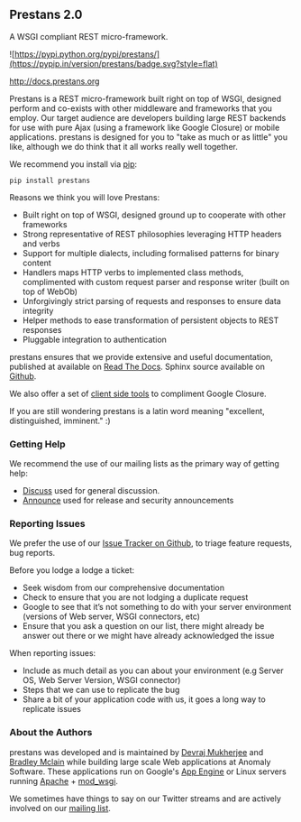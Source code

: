 ## Prestans 2.0

A WSGI compliant REST micro-framework.

![https://pypi.python.org/pypi/prestans/](https://pypip.in/version/prestans/badge.svg?style=flat)

http://docs.prestans.org

Prestans is a REST micro-framework built right on top of WSGI, designed perform and co-exists with other middleware and frameworks that you employ. Our target audience are developers building large REST backends for use with pure Ajax (using a framework like Google Closure) or mobile applications. prestans is designed for you to "take as much or as little" you like, although we do think that it all works really well together.

We recommend you install via [pip](https://pypi.python.org/pypi/prestans/):

`pip install prestans`

Reasons we think you will love Prestans:

* Built right on top of WSGI, designed ground up to cooperate with other frameworks
* Strong representative of REST philosophies leveraging HTTP headers and verbs
* Support for multiple dialects, including formalised patterns for binary content 
* Handlers maps HTTP verbs to implemented class methods, complimented  with custom request parser and response writer (built on top of WebOb)
* Unforgivingly strict parsing of requests and responses to ensure data integrity
* Helper methods to ease transformation of persistent objects to REST responses
* Pluggable integration to authentication

prestans ensures that we provide extensive and useful documentation, published at available on [Read The Docs](http://docs.prestans.org "prestans documentation"). Sphinx source available on [Github](http://github.com/prestans/prestans-docs/ "Docs source").

We also offer a set of [client side tools](https://github.com/prestans/prestans-client/ "prestans client") to compliment Google Closure.

If you are still wondering prestans is a latin word meaning "excellent, distinguished, imminent." :)

### Getting Help

We recommend the use of our mailing lists as the primary way of getting help:

* [Discuss](http://groups.google.com/group/prestans-discuss "Discuss") used for general discussion.
* [Announce](http://groups.google.com/group/prestans-announce "Announce") used for release and security announcements


### Reporting Issues

We prefer the use of our [Issue Tracker on Github](https://github.com/prestans/prestans/issues "Issue Tracker"), to triage feature requests, bug reports.

Before you lodge a lodge a ticket:

* Seek wisdom from our comprehensive documentation
* Check to ensure that you are not lodging a duplicate request
* Google to see that it’s not something to do with your server environment (versions of Web server, WSGI connectors, etc)
* Ensure that you ask a question on our list, there might already be answer out there or we might have already acknowledged the issue

When reporting issues:

* Include as much detail as you can about your environment (e.g Server OS, Web Server Version, WSGI connector)
* Steps that we can use to replicate the bug
* Share a bit of your application code with us, it goes a long way to replicate issues


### About the Authors

prestans was developed and is maintained by [Devraj Mukherjee](http://twitter.com/mdevraj "Devraj Mukherjee on Twitter") and [Bradley Mclain](http://twitter.com/bradley_mclain "Brad Mclain on Twitter") while building large scale Web applications at Anomaly Software. These applications run on  Google's [App Engine](https://developers.google.com/appengine/ "Google AppEngine web site") or Linux servers running [Apache](http://httpd.apache.org "Apache official homepage") + [mod_wsgi](https://github.com/GrahamDumpleton/mod_wsgi "mod_wsgi on Github").

We sometimes have things to say on our Twitter streams and are actively involved on our [mailing list](http://groups.google.com/group/prestans-discuss "Discuss").

